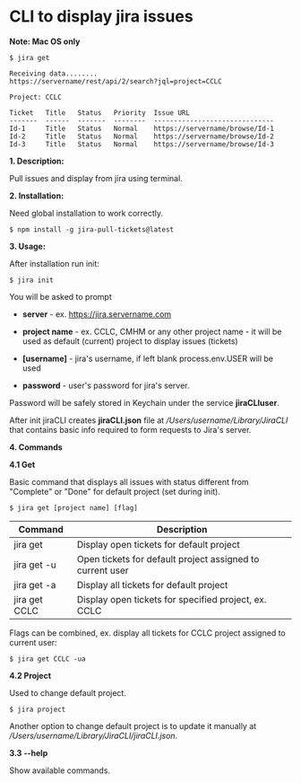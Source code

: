# CLI to display jira issues

**Note: Mac OS only**

    $ jira get

    Receiving data........
    https://servername/rest/api/2/search?jql=project=CCLC
    
    Project: CCLC

    Ticket   Title   Status   Priority  Issue URL                   
    -------  ------  -------  --------  ------------------------------
    Id-1     Title   Status   Normal    https://servername/browse/Id-1
    Id-2     Title   Status   Normal    https://servername/browse/Id-2
    Id-3     Title   Status   Normal    https://servername/browse/Id-3

**1. Description:**

Pull issues and display from jira using terminal.

**2. Installation:**

Need global installation to work correctly. 

    $ npm install -g jira-pull-tickets@latest

**3. Usage:**

After installation run init:

	$ jira init
    
You will be asked to prompt 

- **server** - ex. https://jira.servername.com

- **project name** - ex. CCLC, CMHM or any other project name - it will be used as default (current) project to display issues (tickets)
- **[username]** - jira's username, if left blank process.env.USER will be used
- **password** - user's password for jira's server.

Password will be safely stored in Keychain under the service **jiraCLIuser**. 

After init jiraCLI creates **jiraCLI.json** file at */Users/username/Library/JiraCLI* that contains basic info required to form requests to Jira's server.

**4. Commands**

**4.1 Get**

Basic command that displays all issues with status different from "Complete" or "Done" for default project (set during init).

    $ jira get [project name] [flag]    


| Command  |  Description |
|---|---|
|  jira get |  Display open tickets for default project |
|  jira get -u | Open tickets for default project assigned to current user  |
|  jira get -a |  Display all tickets for default project |
|  jira get CCLC  |  Display open tickets for specified project, ex. CCLC |


Flags can be combined, ex. display all tickets for CCLC project assigned to current user: 
   
    $ jira get CCLC -ua    

**4.2 Project**

Used to change default project. 

 	$ jira project

Another option to change default project is to update it manually at */Users/username/Library/JiraCLI/jiraCLI.json*.

**3.3 --help**

Show available commands.